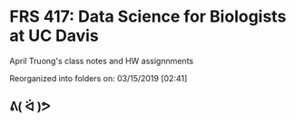 # FRS 417: Data Science for Biologists at UC Davis

April Truong's class notes and HW assignnments

Reorganized into folders on: 03/15/2019 [02:41]

## ᕕ( ᐛ )ᕗ
